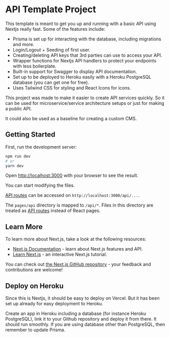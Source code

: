 # API Template Project

This template is meant to get you up and running with a basic API using Nextjs really fast.
Some of the features include:

- Prisma is set up for interacting with the database, including migrations and more.
- Login/Logout + Seeding of first user.
- Creating/deleting API keys that 3rd parties can use to access your API.
- Wrapper functions for Nextjs API handlers to protect your endpoints with less boilerplate.
- Built-in support for Swagger to display API documentation.
- Set up to be deployed to Heroku easily with a Heroku PostgreSQL database (you can get one for free).
- Uses Tailwind CSS for styling and React Icons for icons.

This project was made to make it easier to create API services quickly.
So it can be used for microservice/service architecture setups or just for making a public API.

It could also be used as a baseline for creating a custom CMS.

## Getting Started

First, run the development server:

```bash
npm run dev
# or
yarn dev
```

Open [http://localhost:3000](http://localhost:3000) with your browser to see the result.

You can start modifying the files.

[API routes](https://nextjs.org/docs/api-routes/introduction) can be accessed on `http://localhost:3000/api/...`.

The `pages/api` directory is mapped to `/api/*`. Files in this directory are treated as [API routes](https://nextjs.org/docs/api-routes/introduction) instead of React pages.

## Learn More

To learn more about Next.js, take a look at the following resources:

- [Next.js Documentation](https://nextjs.org/docs) - learn about Next.js features and API.
- [Learn Next.js](https://nextjs.org/learn) - an interactive Next.js tutorial.

You can check out [the Next.js GitHub repository](https://github.com/vercel/next.js/) - your feedback and contributions are welcome!

## Deploy on Heroku

Since this is Nextjs, it should be easy to deploy on Vercel.
But it has been set up already for easy deployment to Heroku.

Create an app in Heroku including a database (for instance Heroku PostgreSQL), link it to your Github repository and deploy it from there. It should run smoothly.
If you are using database other than PostgreSQL, then remember to update Prisma.
